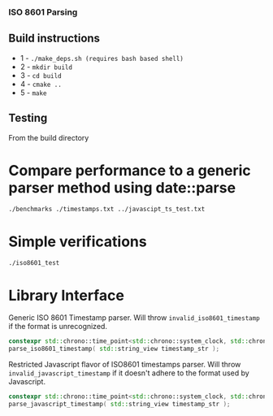 ### ISO 8601 Parsing

## Build instructions
* 1 - ``` ./make_deps.sh (requires bash based shell) ```
* 2 - ``` mkdir build ```
* 3 - ``` cd build ```
* 4 - ``` cmake .. ```
* 5 - ``` make ```

## Testing
From the build directory

# Compare performance to a generic parser method using date::parse
``` 
./benchmarks ./timestamps.txt ../javascipt_ts_test.txt
``` 
# Simple verifications
```
./iso8601_test
```

# Library Interface

Generic ISO 8601 Timestamp parser.  Will throw ```invalid_iso8601_timestamp``` if the format is unrecognized.
``` C++
constexpr std::chrono::time_point<std::chrono::system_clock, std::chrono::milliseconds> 
parse_iso8601_timestamp( std::string_view timestamp_str );
```

Restricted Javascript flavor of ISO8601 timestamps parser.  Will throw ```invalid_javascript_timestamp``` if it doesn't adhere to the format used by Javascript.
``` C++
constexpr std::chrono::time_point<std::chrono::system_clock, std::chrono::milliseconds> 
parse_javascript_timestamp( std::string_view timestamp_str );
```

